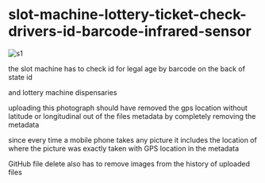 # slot-machine-lottery-ticket-check-drivers-id-barcode-infrared-sensor

![s1](https://github.com/c4pt000/slot-machine-lottery-ticket-check-drivers-id-barcode-infrared-sensor/blob/main/IMG_20211108_103655315_HDR.jpg)



the slot machine has to check id for legal age by barcode on the back of state id

and lottery machine dispensaries


uploading this photograph should have removed the gps location without  latitude or longitudinal out of the files metadata by completely removing the metadata


since every time a mobile phone takes any picture it includes the location of where the picture was exactly taken with GPS location in the metadata


GitHub file delete also has to remove images from the history of uploaded files
